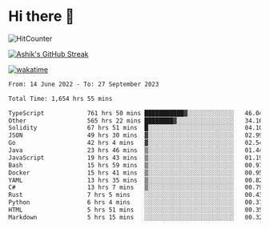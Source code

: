 # Hi there 👋

![HitCounter](https://hits.seeyoufarm.com/api/count/incr/badge.svg?url=https%3A%2F%2Fgithub.com%2Fashrhmn1212%2Fhit-counter)

<!-- ![Contribution Graph](https://github-readme-activity-graph.cyclic.app/graph?username=ashrhmn) -->


<!-- [![Top Langs](https://github-readme-stats.vercel.app/api/top-langs/?username=ashrhmn&layout=compact&theme=synthwave&langs_count=10&card_width=445)](https://github.com/anuraghazra/github-readme-stats) -->

[![Ashik's GitHub Streak](https://github-readme-streak-stats.herokuapp.com/?user=ashrhmn&theme=blood&fire=DD7F1C&background=151515&dates=9f9f9f&border=DD2727)](https://git.io/streak-stats)

<!-- ![Ashik's GitHub stats](https://github-readme-stats.vercel.app/api/?username=ashrhmn&show_icons=true&title_color=fff&icon_color=79ff97&text_color=9f9f9f&bg_color=151515) -->

[![wakatime](https://wakatime.com/badge/user/3df86613-ba63-4631-8e65-0ff18e7becad.svg)](https://wakatime.com/@3df86613-ba63-4631-8e65-0ff18e7becad)

<!--START_SECTION:waka-->

```txt
From: 14 June 2022 - To: 27 September 2023

Total Time: 1,654 hrs 55 mins

TypeScript            761 hrs 50 mins ███████████▓░░░░░░░░░░░░░   46.04 %
Other                 565 hrs 22 mins ████████▓░░░░░░░░░░░░░░░░   34.16 %
Solidity              67 hrs 51 mins  █░░░░░░░░░░░░░░░░░░░░░░░░   04.10 %
JSON                  49 hrs 30 mins  ▓░░░░░░░░░░░░░░░░░░░░░░░░   02.99 %
Go                    42 hrs 4 mins   ▓░░░░░░░░░░░░░░░░░░░░░░░░   02.54 %
Java                  23 hrs 46 mins  ▒░░░░░░░░░░░░░░░░░░░░░░░░   01.44 %
JavaScript            19 hrs 43 mins  ▒░░░░░░░░░░░░░░░░░░░░░░░░   01.19 %
Bash                  15 hrs 59 mins  ▒░░░░░░░░░░░░░░░░░░░░░░░░   00.97 %
Docker                15 hrs 41 mins  ▒░░░░░░░░░░░░░░░░░░░░░░░░   00.95 %
YAML                  13 hrs 35 mins  ▒░░░░░░░░░░░░░░░░░░░░░░░░   00.82 %
C#                    13 hrs 7 mins   ▒░░░░░░░░░░░░░░░░░░░░░░░░   00.79 %
Rust                  7 hrs 5 mins    ░░░░░░░░░░░░░░░░░░░░░░░░░   00.43 %
Python                6 hrs 4 mins    ░░░░░░░░░░░░░░░░░░░░░░░░░   00.37 %
HTML                  5 hrs 51 mins   ░░░░░░░░░░░░░░░░░░░░░░░░░   00.35 %
Markdown              5 hrs 15 mins   ░░░░░░░░░░░░░░░░░░░░░░░░░   00.32 %
```

<!--END_SECTION:waka-->


<!--### Most Used Languages
<img src="https://wakatime.com/share/@ashrhmn/24ecb986-5bf8-4607-af7f-0aab08908d8c.png" />

### Favourite Tools
<img src="https://wakatime.com/share/@ashrhmn/f4e08015-f3bc-460a-9228-95a3ba11c604.png" />-->
